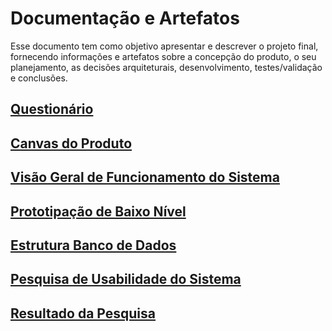 # Documentação e Artefatos

Esse documento tem como objetivo apresentar e descrever o projeto final, fornecendo informações e artefatos sobre a concepção do produto, o seu planejamento, as decisões arquiteturais, desenvolvimento, testes/validação e conclusões.

## [Questionário](Questionário.txt)

## [Canvas do Produto](Canvas_MVP_SistemaGestaoVisitas.png)

## [Visão Geral de Funcionamento do Sistema](Visão_Geral_de_Funcionamento_do_Sistema.png)

## [Prototipação de Baixo Nível](prototipacao.png)

## [Estrutura Banco de Dados](bancodedados.png)

## [Pesquisa de Usabilidade do Sistema](PesquisaUsabilidade.png)
## [Resultado da Pesquisa](ResultadoPesquisa.png)

